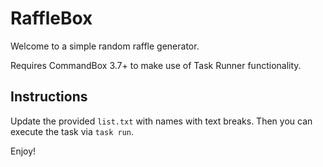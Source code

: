 # RaffleBox

Welcome to a simple random raffle generator.  

Requires CommandBox 3.7+ to make use of Task Runner functionality.

## Instructions

Update the provided `list.txt` with names with text breaks. Then you can execute the task via `task run`.

Enjoy!
